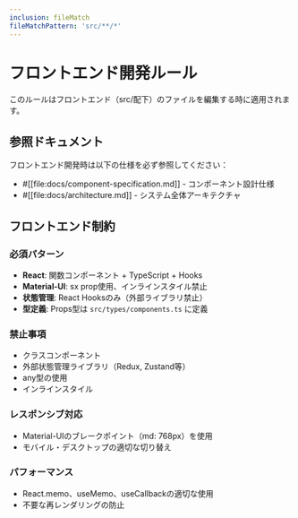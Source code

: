 ```yaml
---
inclusion: fileMatch
fileMatchPattern: 'src/**/*'
---
```


# フロントエンド開発ルール

このルールはフロントエンド（src/配下）のファイルを編集する時に適用されます。

## 参照ドキュメント

フロントエンド開発時は以下の仕様を必ず参照してください：

- #[[file:docs/component-specification.md]] - コンポーネント設計仕様
- #[[file:docs/architecture.md]] - システム全体アーキテクチャ

## フロントエンド制約

### 必須パターン
- **React**: 関数コンポーネント + TypeScript + Hooks
- **Material-UI**: sx prop使用、インラインスタイル禁止
- **状態管理**: React Hooksのみ（外部ライブラリ禁止）
- **型定義**: Props型は `src/types/components.ts` に定義

### 禁止事項
- クラスコンポーネント
- 外部状態管理ライブラリ（Redux, Zustand等）
- any型の使用
- インラインスタイル

### レスポンシブ対応
- Material-UIのブレークポイント（md: 768px）を使用
- モバイル・デスクトップの適切な切り替え

### パフォーマンス
- React.memo、useMemo、useCallbackの適切な使用
- 不要な再レンダリングの防止